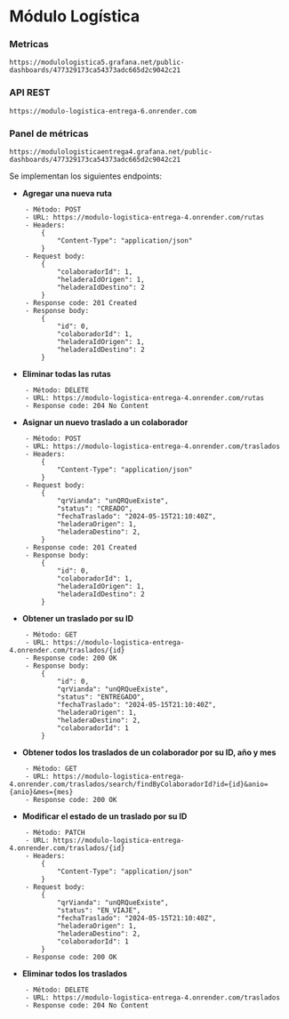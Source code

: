 # Módulo Logística 

### Metricas
```
https://modulologistica5.grafana.net/public-dashboards/477329173ca54373adc665d2c9042c21
```
### API REST
```
https://modulo-logistica-entrega-6.onrender.com
```
### Panel de métricas
```
https://modulologisticaentrega4.grafana.net/public-dashboards/477329173ca54373adc665d2c9042c21
```
Se implementan los siguientes endpoints:
- **Agregar una nueva ruta**

```
    - Método: POST
    - URL: https://modulo-logistica-entrega-4.onrender.com/rutas
    - Headers: 
        {
            "Content-Type": "application/json"
        }
    - Request body:
        {
            "colaboradorId": 1,
            "heladeraIdOrigen": 1,
            "heladeraIdDestino": 2
        }
    - Response code: 201 Created
    - Response body:
        {
            "id": 0,
            "colaboradorId": 1,
            "heladeraIdOrigen": 1,
            "heladeraIdDestino": 2
        }
```

- **Eliminar todas las rutas**

```
    - Método: DELETE
    - URL: https://modulo-logistica-entrega-4.onrender.com/rutas
    - Response code: 204 No Content
```

- **Asignar un nuevo traslado a un colaborador**

```
    - Método: POST
    - URL: https://modulo-logistica-entrega-4.onrender.com/traslados
    - Headers: 
        {
            "Content-Type": "application/json"
        }
    - Request body:
        {
            "qrVianda": "unQRQueExiste",
            "status": "CREADO",
            "fechaTraslado": "2024-05-15T21:10:40Z",
            "heladeraOrigen": 1,
            "heladeraDestino": 2,
        }
    - Response code: 201 Created
    - Response body:
        {
            "id": 0,
            "colaboradorId": 1,
            "heladeraIdOrigen": 1,
            "heladeraIdDestino": 2
        }
```

- **Obtener un traslado por su ID**

```
    - Método: GET
    - URL: https://modulo-logistica-entrega-4.onrender.com/traslados/{id}
    - Response code: 200 OK
    - Response body:
        {
            "id": 0,
            "qrVianda": "unQRQueExiste",
            "status": "ENTREGADO",
            "fechaTraslado": "2024-05-15T21:10:40Z",
            "heladeraOrigen": 1,
            "heladeraDestino": 2,
            "colaboradorId": 1
        }
```

- **Obtener todos los traslados de un colaborador por su ID, año y mes**

```
    - Método: GET
    - URL: https://modulo-logistica-entrega-4.onrender.com/traslados/search/findByColaboradorId?id={id}&anio={anio}&mes={mes}
    - Response code: 200 OK
```

- **Modificar el estado de un traslado por su ID**

```
    - Método: PATCH
    - URL: https://modulo-logistica-entrega-4.onrender.com/traslados/{id}
    - Headers: 
        {
            "Content-Type": "application/json"
        }
    - Request body:
        {
            "qrVianda": "unQRQueExiste",
            "status": "EN_VIAJE",
            "fechaTraslado": "2024-05-15T21:10:40Z",
            "heladeraOrigen": 1,
            "heladeraDestino": 2,
            "colaboradorId": 1
        }
    - Response code: 200 OK
```

- **Eliminar todos los traslados**

```
    - Método: DELETE
    - URL: https://modulo-logistica-entrega-4.onrender.com/traslados
    - Response code: 204 No Content
```
